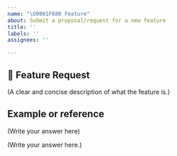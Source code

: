 ```yaml
---
name: "\U0001F680 Feature"
about: Submit a proposal/request for a new feature
title: ''
labels: ''
assignees: ''

---
```


## 🚀 Feature Request

(A clear and concise description of what the feature is.)

## Example or reference 

(Write your answer here)

(Write your answer here.)
